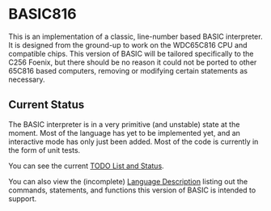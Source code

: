 # BASIC816

This is an implementation of a classic, line-number based BASIC interpreter.
It is designed from the ground-up to work on the WDC65C816 CPU and compatible chips.
This version of BASIC will be tailored specifically to the C256 Foenix, but there
should be no reason it could not be ported to other 65C816 based computers, removing
or modifying certain statements as necessary.

## Current Status

The BASIC interpreter is in a very primitive (and unstable) state at the moment. Most
of the language has yet to be implemented yet, and an interactive mode has only just
been added. Most of the code is currently in the form of unit tests.

You can see the current [TODO List and Status](status.md).

You can also view the (incomplete) [Language Description](language.md) listing out the
commands, statements, and functions this version of BASIC is intended to support.

